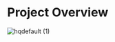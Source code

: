 # Project Overview

![hqdefault (1)](https://github.com/user-attachments/assets/3c9a27f4-841b-4924-bb88-026b8b31a3b9)
